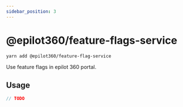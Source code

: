 ```yaml
---
sidebar_position: 3
---
```


# @epilot360/feature-flags-service

```
yarn add @epilot360/feature-flag-service
```

Use feature flags in epilot 360 portal.

## Usage

```js
// TODO
```
